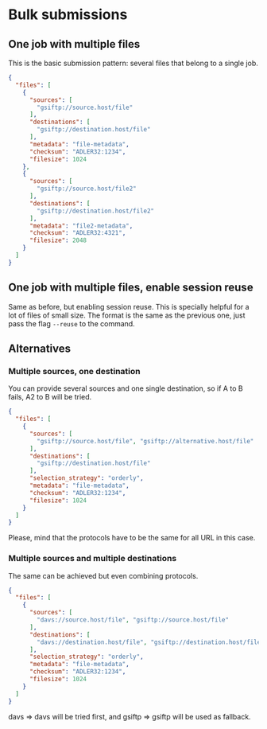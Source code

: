 Bulk submissions
================

One job with multiple files
---------------------------
This is the basic submission pattern: several files that belong to a single job.

```json
{
  "files": [
    {
      "sources": [
        "gsiftp://source.host/file"
      ],
      "destinations": [
        "gsiftp://destination.host/file"
      ],
      "metadata": "file-metadata",
      "checksum": "ADLER32:1234",
      "filesize": 1024
    },
    {
      "sources": [
        "gsiftp://source.host/file2"
      ],
      "destinations": [
        "gsiftp://destination.host/file2"
      ],
      "metadata": "file2-metadata",
      "checksum": "ADLER32:4321",
      "filesize": 2048
    }
  ]
}
```

One job with multiple files, enable session reuse
-------------------------------------------------
Same as before, but enabling session reuse. This is specially helpful for a lot of files of small size.
The format is the same as the previous one, just pass the flag `--reuse` to the command.

Alternatives
------------

### Multiple sources, one destination
You can provide several sources and one single destination, so if A to B fails, A2 to B will be tried.

```json
{
  "files": [
    {
      "sources": [
        "gsiftp://source.host/file", "gsiftp://alternative.host/file"
      ],
      "destinations": [
        "gsiftp://destination.host/file"
      ],
      "selection_strategy": "orderly",
      "metadata": "file-metadata",
      "checksum": "ADLER32:1234",
      "filesize": 1024
    }
  ]
}
```

Please, mind that the protocols have to be the same for all URL in this case.

### Multiple sources and multiple destinations
The same can be achieved but even combining protocols.

```json
{
  "files": [
    {
      "sources": [
        "davs://source.host/file", "gsiftp://source.host/file"
      ],
      "destinations": [
        "davs://destination.host/file", "gsiftp://destination.host/file"
      ],
      "selection_strategy": "orderly",
      "metadata": "file-metadata",
      "checksum": "ADLER32:1234",
      "filesize": 1024
    }
  ]
}
```

davs => davs will be tried first, and gsiftp => gsiftp will be used as fallback.
